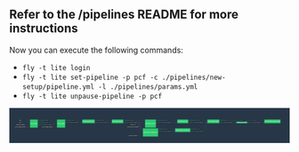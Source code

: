 ## Refer to the /pipelines README for more instructions

Now you can execute the following commands:

* `fly -t lite login`
* `fly -t lite set-pipeline -p pcf -c ./pipelines/new-setup/pipeline.yml -l ./pipelines/params.yml`
* `fly -t lite unpause-pipeline -p pcf`

![](./pipelines/images/pipeline.png)

